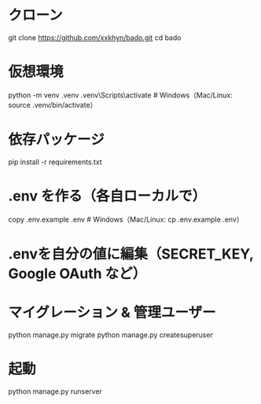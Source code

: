 # クローン
git clone https://github.com/xxkhyn/bado.git
cd bado

# 仮想環境
python -m venv .venv
.venv\Scripts\activate  # Windows（Mac/Linux: source .venv/bin/activate）

# 依存パッケージ
pip install -r requirements.txt

# .env を作る（各自ローカルで）
copy .env.example .env   # Windows（Mac/Linux: cp .env.example .env）
# .envを自分の値に編集（SECRET_KEY, Google OAuth など）

# マイグレーション & 管理ユーザー
python manage.py migrate
python manage.py createsuperuser

# 起動
python manage.py runserver
